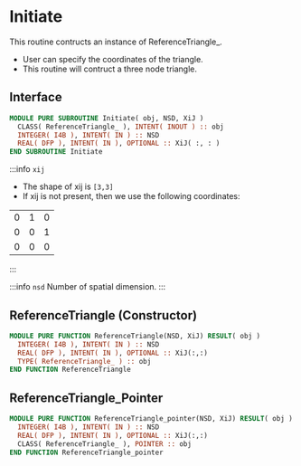 # Initiate

This routine contructs an instance of ReferenceTriangle_.

- User can specify the coordinates of the triangle.
- This routine will contruct a three node triangle.

## Interface

```fortran
MODULE PURE SUBROUTINE Initiate( obj, NSD, XiJ )
  CLASS( ReferenceTriangle_ ), INTENT( INOUT ) :: obj
  INTEGER( I4B ), INTENT( IN ) :: NSD
  REAL( DFP ), INTENT( IN ), OPTIONAL :: XiJ( :, : )
END SUBROUTINE Initiate
```

:::info `xij`

- The shape of xij is `[3,3]`
- If xij is not present, then we use the following coordinates:

|   |   |   |
| - | - | - |
| 0 | 1 | 0 |
| 0 | 0 | 1 |
| 0 | 0 | 0 |

:::

:::info `nsd`
Number of spatial dimension.
:::

## ReferenceTriangle (Constructor)

```fortran
MODULE PURE FUNCTION ReferenceTriangle(NSD, XiJ) RESULT( obj )
  INTEGER( I4B ), INTENT( IN ) :: NSD
  REAL( DFP ), INTENT( IN ), OPTIONAL :: XiJ(:,:)
  TYPE( ReferenceTriangle_ ) :: obj
END FUNCTION ReferenceTriangle
```

## ReferenceTriangle_Pointer

```fortran
MODULE PURE FUNCTION ReferenceTriangle_pointer(NSD, XiJ) RESULT( obj )
  INTEGER( I4B ), INTENT( IN ) :: NSD
  REAL( DFP ), INTENT( IN ), OPTIONAL :: XiJ(:,:)
  CLASS( ReferenceTriangle_ ), POINTER :: obj
END FUNCTION ReferenceTriangle_pointer
```
